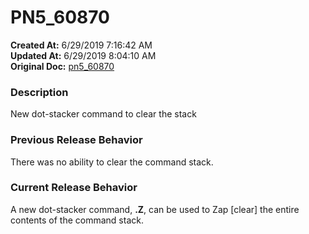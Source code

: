 # PN5_60870

**Created At:** 6/29/2019 7:16:42 AM  
**Updated At:** 6/29/2019 8:04:10 AM  
**Original Doc:** [pn5_60870](https://docs.jbase.com/61286-5-7-3-release-notes/pn5_60870)  


### Description

New dot-stacker command to clear the stack



### Previous Release Behavior

There was no ability to clear the command stack.



### Current Release Behavior

A new dot-stacker command, **.Z**, can be used to Zap [clear] the entire contents of the command stack.
